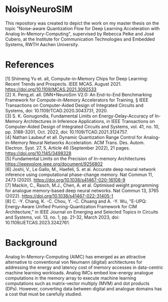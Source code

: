 # NoisyNeuroSIM

This repository was created to depict the work on my master thesis on the topic "Noise-aware Quantization Flow for Deep Learning Acceleration with Analog In-Memory-Computing", supervised by Rebecca Pelke and José Cubero, at the Institute for Communication Technologies and Embedded Systems, RWTH Aachen University.

# References
[1] Shimeng Yu et. all, Compute-in-Memory Chips for Deep Learning: Recent Trends and Prospects. IEEE MCAS. August 2021. https://doi.org/10.1109/MCAS.2021.3092533   
[2] X. Peng,et. all. DNN+NeuroSim V2.0: An End-to-End Benchmarking Framework for Compute-in-Memory Accelerators for Training, § IEEE Transactions on Computer-Aided Design of Integrated Circuits and Systems, doi: 10.1109/TCAD.2020.3043731, 2020.  
[3] S. K. Gonugondla, Fundamental Limits on Energy-Delay-Accuracy of In-Memory Architectures in Inference Applications, in IEEE Transactions on Computer-Aided Design of Integrated Circuits and Systems, vol. 41, no. 10, pp. 3188-3201, Oct. 2022, doi: 10.1109/TCAD.2021.3124757.  
[4] Nathan Laubeuf et all. Dynamic Quantization Range Control for Analog-in-Memory Neural Networks Acceleration. ACM Trans. Des. Autom. Electron. Syst. 27, 5, Article 46 (September 2022), 21 pages. https://doi.org/10.1145/3498328  
[5] Fundamental Limits on the Precision of In-memory Architectures https://ieeexplore.ieee.org/document/9256802  
[6] Joshi, V., Le Gallo, M., Haefeli, S. et al. Accurate deep neural network inference using computational phase-change memory. Nat Commun 11, 2473 (2020). https://doi.org/10.1038/s41467-020-16108-9  
[7] Mackin, C., Rasch, M.J., Chen, A. et al. Optimised weight programming for analogue memory-based deep neural networks. Nat Commun 13, 3765 (2022). https://doi.org/10.1038/s41467-022-31405-1   
[8] C. -Y. Chang, K. -C. Chou, Y. -C. Chuang and A. -Y. Wu, "E-UPQ: Energy-Aware Unified Pruning-Quantization Framework for CIM Architecture," in IEEE Journal on Emerging and Selected Topics in Circuits and Systems, vol. 13, no. 1, pp. 21-32, March 2023, doi: 10.1109/JETCAS.2023.3242761.  

# Background

Analog In-Memory-Computing (AIMC) has emerged as an attractive alternative to conventional von Neumann (digital) architectures for addressing the energy and latency cost of memory accesses in data-centric machine learning workloads. Analog IMCs embed low-energy analogue computations in the memory array to execute machine learning computations such as matrix-vector multiply (MVM) and dot products (DPs). However, converting data between digital and analogue domains has a cost that must be carefully studied.



